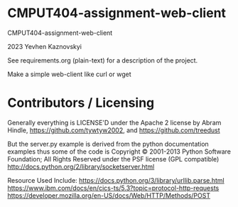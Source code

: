 CMPUT404-assignment-web-client
==============================

CMPUT404-assignment-web-client

2023 Yevhen Kaznovskyi

See requirements.org (plain-text) for a description of the project.

Make a simple web-client like curl or wget

Contributors / Licensing
========================

Generally everything is LICENSE'D under the Apache 2 license by Abram Hindle, 
https://github.com/tywtyw2002, and https://github.com/treedust

But the server.py example is derived from the python documentation
examples thus some of the code is Copyright © 2001-2013 Python
Software Foundation; All Rights Reserved under the PSF license (GPL
compatible) http://docs.python.org/2/library/socketserver.html

Resource Used Include:
https://docs.python.org/3/library/urllib.parse.html
https://www.ibm.com/docs/en/cics-ts/5.3?topic=protocol-http-requests
https://developer.mozilla.org/en-US/docs/Web/HTTP/Methods/POST